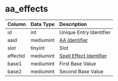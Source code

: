 # aa_effects

| Column | Data Type | Description |
| :--- | :--- | :--- |
| id | int | Unique Entry Identifier |
| aaid | mediumint | [AA Identifier](aa_ability.md) |
| slot | tinyint | Slot |
| effectid | mediumint | [Spell Effect Identifier](../../../../categories/spells/spell-effect-ids) |
| base1 | mediumint | First Base Value |
| base2 | mediumint | Second Base Value |

